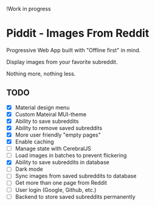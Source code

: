 
!Work in progress 

# Piddit - Images From Reddit

Progressive Web App built with "Offline first" in mind. 

Display images from your favorite subreddit. 

Nothing more, nothing less. 


## TODO

- [x] Material design menu
- [x] Custom Mateiral MUI-theme
- [x] Ability to save subreddits 
- [x] Ability to remove saved subreddits
- [x] More user friendly "empty pages"
- [x] Enable caching
- [ ] Manage state with CerebralJS 
- [ ] Load images in batches to prevent flickering 
- [X] Ability to save subreddits in database
- [ ] Dark mode
- [ ] Sync images from saved subreddits to database 
- [ ] Get more than one page from Reddit  
- [ ] User login (Google, Github, etc.)
- [ ] Backend to store saved subreddits permanently 
